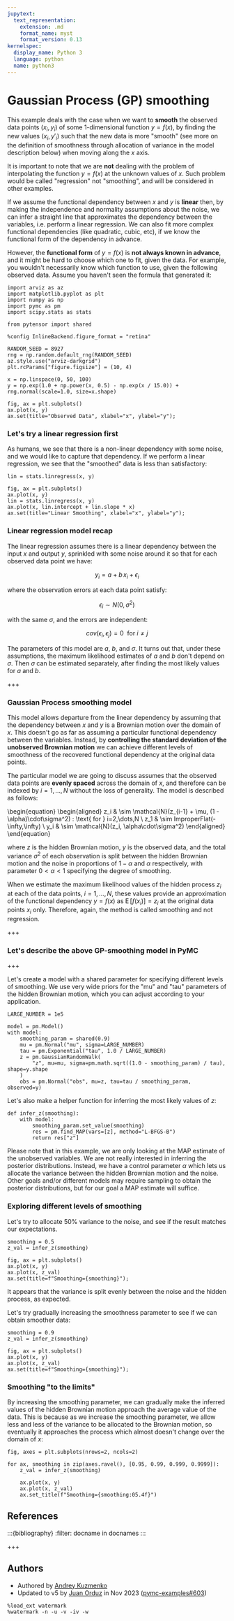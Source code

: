 ```yaml
---
jupytext:
  text_representation:
    extension: .md
    format_name: myst
    format_version: 0.13
kernelspec:
  display_name: Python 3
  language: python
  name: python3
---
```


# Gaussian Process (GP) smoothing

This example deals with the case when we want to **smooth** the observed data points $(x_i, y_i)$ of some 1-dimensional function $y=f(x)$, by finding the new values $(x_i, y'_i)$ such that the new data is more "smooth" (see more on the definition of smoothness through allocation of variance in the model description below) when moving along the $x$ axis. 

It is important to note that we are **not** dealing with the problem of interpolating the function $y=f(x)$ at the unknown values of $x$. Such problem would be called "regression" not "smoothing", and will be considered in other examples.

If we assume the functional dependency between $x$ and $y$ is **linear** then, by making the independence and normality assumptions about the noise, we can infer a straight line that approximates the dependency between the variables, i.e. perform a linear regression. We can also fit more complex functional dependencies (like quadratic, cubic, etc), if we know the functional form of the dependency in advance.

However, the **functional form** of $y=f(x)$ is **not always known in advance**, and it might be hard to choose which one to fit, given the data. For example, you wouldn't necessarily know which function to use, given the following observed data. Assume you haven't seen the formula that generated it:

```{code-cell} ipython3
import arviz as az
import matplotlib.pyplot as plt
import numpy as np
import pymc as pm
import scipy.stats as stats

from pytensor import shared

%config InlineBackend.figure_format = "retina"
```

```{code-cell} ipython3
RANDOM_SEED = 8927
rng = np.random.default_rng(RANDOM_SEED)
az.style.use("arviz-darkgrid")
plt.rcParams["figure.figsize"] = (10, 4)
```

```{code-cell} ipython3
x = np.linspace(0, 50, 100)
y = np.exp(1.0 + np.power(x, 0.5) - np.exp(x / 15.0)) + rng.normal(scale=1.0, size=x.shape)

fig, ax = plt.subplots()
ax.plot(x, y)
ax.set(title="Observed Data", xlabel="x", ylabel="y");
```

### Let's try a linear regression first

As humans, we see that there is a non-linear dependency with some noise, and we would like to capture that dependency. If we perform a linear regression, we see that the "smoothed" data is less than satisfactory:

```{code-cell} ipython3
lin = stats.linregress(x, y)

fig, ax = plt.subplots()
ax.plot(x, y)
lin = stats.linregress(x, y)
ax.plot(x, lin.intercept + lin.slope * x)
ax.set(title="Linear Smoothing", xlabel="x", ylabel="y");
```

### Linear regression model recap

The linear regression assumes there is a linear dependency between the input $x$ and output $y$, sprinkled with some noise around it so that for each observed data point we have:

$$ y_i = a + b\, x_i + \epsilon_i $$

where the observation errors at each data point satisfy:

$$ \epsilon_i \sim N(0, \sigma^2) $$

with the same $\sigma$, and the errors are independent:

$$ cov(\epsilon_i, \epsilon_j) = 0 \: \text{ for } i \neq j $$

The parameters of this model are $a$, $b$, and $\sigma$. It turns out that, under these assumptions, the maximum likelihood estimates of $a$ and $b$ don't depend on $\sigma$. Then $\sigma$ can be estimated separately, after finding the most likely values for $a$ and $b$.

+++

### Gaussian Process smoothing model

This model allows departure from the linear dependency by assuming that the dependency between $x$ and $y$ is a Brownian motion over the domain of $x$. This doesn't go as far as assuming a particular functional dependency between the variables. Instead, by **controlling the standard deviation of the unobserved Brownian motion** we can achieve different levels of smoothness of the recovered functional dependency at the original data points. 

The particular model we are going to discuss assumes that the observed data points are **evenly spaced** across the domain of $x$, and therefore can be indexed by $i=1,\dots,N$ without the loss of generality. The model is described as follows:

\begin{equation}
\begin{aligned}
z_i & \sim \mathcal{N}(z_{i-1} + \mu, (1 - \alpha)\cdot\sigma^2) \: \text{ for } i=2,\dots,N \\
z_1 & \sim ImproperFlat(-\infty,\infty) \\
y_i & \sim \mathcal{N}(z_i, \alpha\cdot\sigma^2)
\end{aligned}
\end{equation}

where $z$ is the hidden Brownian motion, $y$ is the observed data, and the total variance $\sigma^2$ of each observation is split between the hidden Brownian motion and the noise in proportions of $1 - \alpha$ and $\alpha$ respectively, with parameter $0 < \alpha < 1$ specifying the degree of smoothing.

When we estimate the maximum likelihood values of the hidden process $z_i$ at each of the data points, $i=1,\dots,N$, these values provide an approximation of the functional dependency $y=f(x)$ as $\mathrm{E}\,[f(x_i)] = z_i$ at the original data points $x_i$ only. Therefore, again, the method is called smoothing and not regression.

+++

### Let's describe the above GP-smoothing model in PyMC

+++

Let's create a model with a shared parameter for specifying different levels of smoothing. We use very wide priors for the "mu" and "tau" parameters of the hidden Brownian motion, which you can adjust according to your application.

```{code-cell} ipython3
LARGE_NUMBER = 1e5

model = pm.Model()
with model:
    smoothing_param = shared(0.9)
    mu = pm.Normal("mu", sigma=LARGE_NUMBER)
    tau = pm.Exponential("tau", 1.0 / LARGE_NUMBER)
    z = pm.GaussianRandomWalk(
        "z", mu=mu, sigma=pm.math.sqrt((1.0 - smoothing_param) / tau), shape=y.shape
    )
    obs = pm.Normal("obs", mu=z, tau=tau / smoothing_param, observed=y)
```

Let's also make a helper function for inferring the most likely values of $z$:

```{code-cell} ipython3
def infer_z(smoothing):
    with model:
        smoothing_param.set_value(smoothing)
        res = pm.find_MAP(vars=[z], method="L-BFGS-B")
        return res["z"]
```

Please note that in this example, we are only looking at the MAP estimate of the unobserved variables. We are not really interested in inferring the posterior distributions. Instead, we have a control parameter $\alpha$ which lets us allocate the variance between the hidden Brownian motion and the noise. Other goals and/or different models may require sampling to obtain the posterior distributions, but for our goal a MAP estimate will suffice.

### Exploring different levels of smoothing

Let's try to allocate 50% variance to the noise, and see if the result matches our expectations.

```{code-cell} ipython3
smoothing = 0.5
z_val = infer_z(smoothing)

fig, ax = plt.subplots()
ax.plot(x, y)
ax.plot(x, z_val)
ax.set(title=f"Smoothing={smoothing}");
```

It appears that the variance is split evenly between the noise and the hidden process, as expected. 

Let's try gradually increasing the smoothness parameter to see if we can obtain smoother data:

```{code-cell} ipython3
smoothing = 0.9
z_val = infer_z(smoothing)

fig, ax = plt.subplots()
ax.plot(x, y)
ax.plot(x, z_val)
ax.set(title=f"Smoothing={smoothing}");
```

### Smoothing "to the limits"

By increasing the smoothing parameter, we can gradually make the inferred values of the hidden Brownian motion approach the average value of the data. This is because as we increase the smoothing parameter, we allow less and less of the variance to be allocated to the Brownian motion, so eventually it approaches the process which almost doesn't change over the domain of $x$:

```{code-cell} ipython3
fig, axes = plt.subplots(nrows=2, ncols=2)

for ax, smoothing in zip(axes.ravel(), [0.95, 0.99, 0.999, 0.9999]):
    z_val = infer_z(smoothing)

    ax.plot(x, y)
    ax.plot(x, z_val)
    ax.set_title(f"Smoothing={smoothing:05.4f}")
```

## References

:::{bibliography}
:filter: docname in docnames
:::

+++

## Authors
* Authored by [Andrey Kuzmenko](http://github.com/akuz)
* Updated to v5 by [Juan Orduz](https://juanitorduz.github.io/) in Nov 2023 ([pymc-examples#603](https://github.com/pymc-devs/pymc-examples/pull/603))

```{code-cell} ipython3
%load_ext watermark
%watermark -n -u -v -iv -w
```
